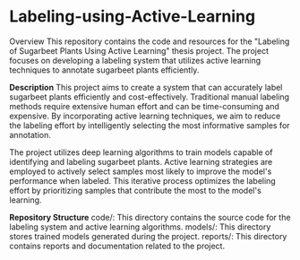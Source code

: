 # Labeling-using-Active-Learning
Overview
This repository contains the code and resources for the "Labeling of Sugarbeet Plants Using Active Learning" thesis project. The project focuses on developing a labeling system that utilizes active learning techniques to annotate sugarbeet plants efficiently.

**Description**
This project aims to create a system that can accurately label sugarbeet plants efficiently and cost-effectively. Traditional manual labeling methods require extensive human effort and can be time-consuming and expensive. By incorporating active learning techniques, we aim to reduce the labeling effort by intelligently selecting the most informative samples for annotation.

The project utilizes deep learning algorithms to train models capable of identifying and labeling sugarbeet plants. Active learning strategies are employed to actively select samples most likely to improve the model's performance when labeled. This iterative process optimizes the labeling effort by prioritizing samples that contribute the most to the model's learning.

**Repository Structure**
code/: This directory contains the source code for the labeling system and active learning algorithms.
models/: This directory stores trained models generated during the project.
reports/: This directory contains reports and documentation related to the project.
